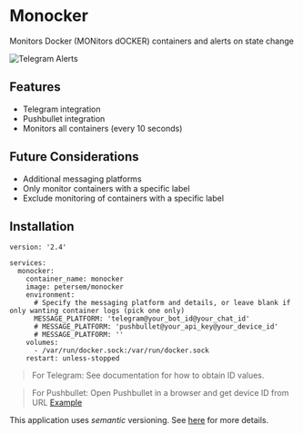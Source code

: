 # Monocker
Monitors Docker (MONitors dOCKER) containers and alerts on state change

![Telegram Alerts](https://raw.githubusercontent.com/petersem/monocker/master/doco/telegram.PNG)

## Features
- Telegram integration
- Pushbullet integration
- Monitors all containers (every 10 seconds)

## Future Considerations
- Additional messaging platforms
- Only monitor containers with a specific label
- Exclude monitoring of containers with a specific label

## Installation
```ya
version: '2.4'

services:
  monocker:
    container_name: monocker
    image: petersem/monocker
    environment:
      # Specify the messaging platform and details, or leave blank if only wanting container logs (pick one only)
      MESSAGE_PLATFORM: 'telegram@your_bot_id@your_chat_id'
      # MESSAGE_PLATFORM: 'pushbullet@your_api_key@your_device_id'
      # MESSAGE_PLATFORM: ''
    volumes:
      - /var/run/docker.sock:/var/run/docker.sock
    restart: unless-stopped
```
> For Telegram: See documentation for how to obtain ID values. 

> For Pushbullet: Open Pushbullet in a browser and get device ID from URL [Example](https://raw.githubusercontent.com/petersem/monocker/master/doco/pbdeviceid.PNG)

This application uses *semantic* versioning. See [here](https://semver.org/) for more details. 
